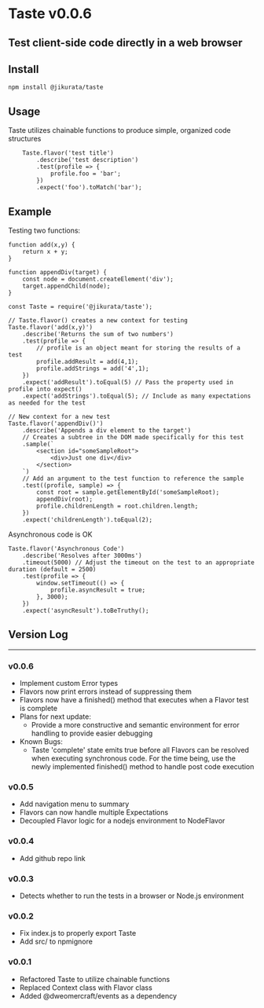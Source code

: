 # Taste v0.0.6
Test client-side code directly in a web browser
---
## Install
```
npm install @jikurata/taste
```
## Usage
Taste utilizes chainable functions to produce simple, organized code structures
```
    Taste.flavor('test title')
        .describe('test description')
        .test(profile => {
            profile.foo = 'bar';
        })
        .expect('foo').toMatch('bar');
```
## Example
Testing two functions:
```
function add(x,y) {
    return x + y;
}

function appendDiv(target) {
    const node = document.createElement('div');
    target.appendChild(node);
}
```
```
const Taste = require('@jikurata/taste');

// Taste.flavor() creates a new context for testing
Taste.flavor('add(x,y)')
    .describe('Returns the sum of two numbers')
    .test(profile => {
        // profile is an object meant for storing the results of a test
        profile.addResult = add(4,1);
        profile.addStrings = add('4',1);
    })
    .expect('addResult').toEqual(5) // Pass the property used in profile into expect()
    .expect('addStrings').toEqual(5); // Include as many expectations as needed for the test

// New context for a new test
Taste.flavor('appendDiv()')
    .describe('Appends a div element to the target')
    // Creates a subtree in the DOM made specifically for this test
    .sample(`
        <section id="someSampleRoot">
            <div>Just one div</div>
        </section>
    `) 
    // Add an argument to the test function to reference the sample
    .test((profile, sample) => {
        const root = sample.getElementById('someSampleRoot);
        appendDiv(root);
        profile.childrenLength = root.children.length;
    })
    .expect('childrenLength').toEqual(2);
```
Asynchronous code is OK
```
Taste.flavor('Asynchronous Code')
    .describe('Resolves after 3000ms')
    .timeout(5000) // Adjust the timeout on the test to an appropriate duration (default = 2500)
    .test(profile => {
        window.setTimeout(() => {
            profile.asyncResult = true;
        }, 3000);
    })
    .expect('asyncResult').toBeTruthy();

```
## Version Log
---
### v0.0.6
- Implement custom Error types
- Flavors now print errors instead of suppressing them
- Flavors now have a finished() method that executes when a Flavor test is complete
- Plans for next update:
    - Provide a more constructive and semantic environment for error handling to provide easier debugging
- Known Bugs:
    - Taste 'complete' state emits true before all Flavors can be resolved when executing synchronous code. For the time being, use the newly implemented finished() method to handle post code execution

### v0.0.5
- Add navigation menu to summary
- Flavors can now handle multiple Expectations
- Decoupled Flavor logic for a nodejs environment to NodeFlavor

### v0.0.4
- Add github repo link

### v0.0.3
- Detects whether to run the tests in a browser or Node.js environment

### v0.0.2
- Fix index.js to properly export Taste
- Add src/ to npmignore
### v0.0.1
- Refactored Taste to utilize chainable functions
- Replaced Context class with Flavor class
- Added @dweomercraft/events as a dependency
